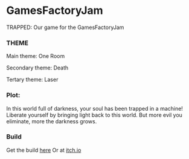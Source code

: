 # GamesFactoryJam
TRAPPED: Our game for the GamesFactoryJam

### THEME
Main theme: One Room

Secondary theme: Death

Tertary theme: Laser

### Plot:
In this world full of darkness, your soul has been trapped in a machine!
Liberate yourself by bringing light back to this world.
But more evil you eliminate, more the darkness grows.

### Build
Get the build [here](https://github.com/CCAtAlvis/GamesFactoryJam/releases/tag/v1.0.0)
Or at [itch.io](https://ccatalvis.itch.io/trapped)
